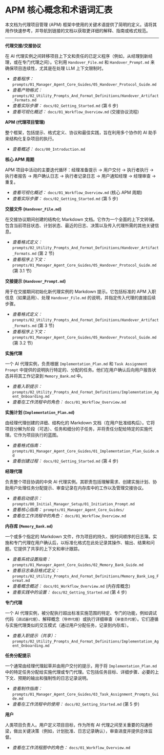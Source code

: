 # APM 核心概念和术语词汇表

本文档为代理项目管理 (APM) 框架中使用的关键术语提供了简明的定义。请将其用作快速参考，并导航到链接的文档以获取更详细的解释、指南或格式规范。

---

**代理交接/交接协议**

在 AI 代理实例之间转移项目上下文和责任的已定义程序（例如，从经理到新经理，或在专门代理之间）。它利用 `Handover_File.md` 和 `Handover_Prompt.md` 来确保项目连续性，尤其是在处理 LLM 上下文限制时。
*   *查看程序：* `prompts/01_Manager_Agent_Core_Guides/05_Handover_Protocol_Guide.md`
*   *查看产物格式：* `prompts/02_Utility_Prompts_And_Format_Definitions/Handover_Artifact_Formats.md`
*   *查看实际步骤：* `docs/02_Getting_Started.md` (第 6 步)
*   *查看可视化概述：* `docs/01_Workflow_Overview.md` (交接协议流程)

**APM (代理项目管理)**

整个框架，包括提示、格式定义、协议和最佳实践，旨在利用多个协作的 AI 助手来结构化复杂项目的执行。
*   *查看概述：* `docs/00_Introduction.md`

**核心 APM 周期**

APM 项目中活动的主要迭代循环：经理准备提示 -> 用户交付 -> 执行者执行 -> 执行者报告 -> 用户确认日志 -> 执行者记录日志 -> 用户通知经理 -> 经理审查 -> 重复。
*   *查看可视化概述：* `docs/01_Workflow_Overview.md` (核心 APM 周期)
*   *查看实际步骤：* `docs/02_Getting_Started.md` (第 5 步)

**交接文件 (`Handover_File.md`)**

在交接协议期间创建的结构化 Markdown 文档。它作为一个全面的上下文转储，包含当前项目状态、计划状态、最近的日志、决策以及传入代理所需的其他关键信息。
*   *查看格式定义：* `prompts/02_Utility_Prompts_And_Format_Definitions/Handover_Artifact_Formats.md` (第 2 节)
*   *查看程序上下文：* `prompts/01_Manager_Agent_Core_Guides/05_Handover_Protocol_Guide.md` (第 3.1 节)

**交接提示 (`Handover_Prompt.md`)**

用于在交接期间初始化新代理实例的 Markdown 提示。它包括标准的 APM 入职信息（如果适用）、处理 `Handover_File.md` 的说明，并指定传入代理的直接后续步骤。
*   *查看格式定义：* `prompts/02_Utility_Prompts_And_Format_Definitions/Handover_Artifact_Formats.md` (第 3 节)
*   *查看程序上下文：* `prompts/01_Manager_Agent_Core_Guides/05_Handover_Protocol_Guide.md` (第 3.2 节)

**实施代理**

一个 AI 代理实例，负责根据 `Implementation_Plan.md` 和 `Task Assignment Prompt` 中提供的说明执行特定的、分配的任务。他们在用户确认后向用户报告状态并将其工作记录到 `Memory_Bank.md` 中。
*   *查看入职提示：* `prompts/02_Utility_Prompts_And_Format_Definitions/Implementation_Agent_Onboarding.md`
*   *查看在工作流程中的角色：* `docs/01_Workflow_Overview.md`

**实施计划 (`Implementation_Plan.md`)**

由经理代理创建的详细、结构化的 Markdown 文档（在用户批准结构后）。它将项目分解为阶段（可选）、任务和细分的子任务，并将责任分配给特定的实施代理。它作为项目执行的蓝图。
*   *查看格式指南：* `prompts/01_Manager_Agent_Core_Guides/01_Implementation_Plan_Guide.md`
*   *查看创建过程：* `docs/02_Getting_Started.md` (第 4 步)

**经理代理**

负责整个项目协调的中央 AI 代理实例。其职责包括理解需求、创建实施计划、协助用户处理任务分配提示、审查记录在内存库中的工作以及管理交接协议。
*   *查看启动提示：* `prompts/00_Initial_Manager_Setup/01_Initiation_Prompt.md`
*   *查看核心指南：* `prompts/01_Manager_Agent_Core_Guides/`
*   *查看在工作流程中的角色：* `docs/01_Workflow_Overview.md`

**内存库 (`Memory_Bank.md`)**

一个或多个指定的 Markdown 文件，作为项目的持久、按时间顺序的日志簿。实施和专门代理在用户确认后，以标准化格式在此处记录其操作、输出、结果和问题。它提供了共享的上下文和审计跟踪。
*   *查看系统设置指南：* `prompts/01_Manager_Agent_Core_Guides/02_Memory_Bank_Guide.md`
*   *查看日志条目格式定义：* `prompts/02_Utility_Prompts_And_Format_Definitions/Memory_Bank_Log_Format.md`
*   *查看概念概述：* `docs/01_Workflow_Overview.md` (内存库概念)
*   *查看实践中的设置：* `docs/02_Getting_Started.md` (第 4 步)

**专门代理**

一个 AI 代理实例，被分配执行超出标准实施范围的特定、专门的功能，例如调试代码（`调试器代理`）、解释概念（`导师代理`）或执行详细审查（`审查员代理`）。它们遵循与实施代理类似的交互模式（通过用户分配任务，记录到内存库）。
*   *查看入职提示（共享）：* `prompts/02_Utility_Prompts_And_Format_Definitions/Implementation_Agent_Onboarding.md`

**任务分配提示**

一个通常由经理代理起草并由用户交付的提示，用于将 `Implementation_Plan.md` 中的特定任务分配给实施代理或专门代理。它包括任务目标、详细步骤、必要的上下文、预期的输出和强制性的日志记录说明。
*   *查看制作指南：* `prompts/01_Manager_Agent_Core_Guides/03_Task_Assignment_Prompts_Guide.md`
*   *查看在工作流程中的使用：* `docs/02_Getting_Started.md` (第 5 步)

**用户**

人类项目负责人。用户定义项目目标，作为所有 AI 代理之间至关重要的沟通桥梁，做出关键决策（例如，计划批准、日志记录确认），审查进度并提供总体监督。
*   *查看在工作流程图中的角色：* `docs/01_Workflow_Overview.md` 